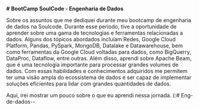 **#** **BootCamp SoulCode - Engenharia de Dados**

Sobre os assuntos que me dediquei durante meu bootcamp de engenharia de dados na Soulcode. Durante esse período, tive a oportunidade de aprender sobre uma gama de tecnologias e ferramentas relacionadas a dados. Alguns dos tópicos abordados incluíam Redes, Google Cloud Platform, Pandas, PySpark, MongoDB, Datalake e Datawarehouse, bem como ferramentas da Google Cloud voltadas para dados, como BigQuerry, DataProc, Dataflow, entre outras. Além disso, aprendi sobre Apache Beam, que é uma tecnologia importante para processar grandes volumes de dados. Com essas habilidades e conhecimentos adquiridos me permitem ter uma visão ampla do ecossistema de dados e ser capaz de implementar soluções eficientes para lidar com grandes quantidades de dados. 

Aqui,  irei mostrar um pouco sobre o que eu aprendi nessa jornada. (:# Eng-de-dados--
